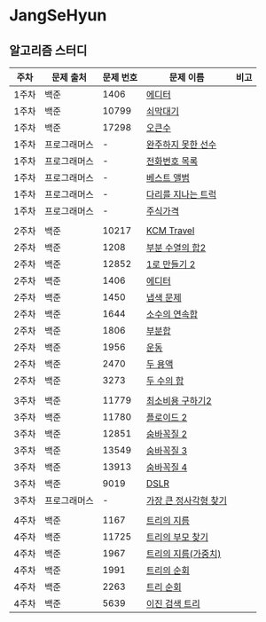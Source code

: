 # JangSeHyun

## 알고리즘 스터디

| 주차 | 문제 출처 | 문제 번호 | 문제 이름 | 비고 |
|------|-----------|-----------|-----------|-----|
|1주차 |백준       | 1406      | [에디터](https://www.acmicpc.net/problem/1406)||
|1주차 |백준       | 10799      | [쇠막대기](https://www.acmicpc.net/problem/10799)||
|1주차 |백준       | 17298      | [오큰수](https://www.acmicpc.net/problem/17298)||
|1주차 |프로그래머스       | -      | [완주하지 못한 선수](https://programmers.co.kr/learn/courses/30/lessons/42576)||
|1주차 |프로그래머스       | -      | [전화번호 목록](https://programmers.co.kr/learn/courses/30/lessons/42577)||
|1주차 |프로그래머스       | -      | [베스트 앨범](https://programmers.co.kr/learn/courses/30/lessons/42579)||
|1주차 |프로그래머스       | -      | [다리를 지나는 트럭](https://programmers.co.kr/learn/courses/30/lessons/42583)||
|1주차 |프로그래머스       | -      | [주식가격](https://programmers.co.kr/learn/courses/30/lessons/42584)||
| | | | | |
|2주차 |백준| 10217 |[KCM Travel](https://www.acmicpc.net/problem/10217)||
|2주차 |백준| 1208 |[부분 수열의 합2](https://www.acmicpc.net/problem/1208)|
|2주차 |백준| 12852|[1로 만들기 2](https://www.acmicpc.net/problem/12852)||
|2주차 |백준| 1406 |[에디터](https://www.acmicpc.net/problem/1406)||
|2주차 |백준| 1450 |[냅색 문제](https://www.acmicpc.net/problem/1450)||
|2주차 |백준| 1644 |[소수의 연속합](https://www.acmicpc.net/problem/1644)||
|2주차 |백준| 1806 |[부분합](https://www.acmicpc.net/problem/1806)||
|2주차 |백준| 1956 |[운동](https://www.acmicpc.net/problem/1956)||
|2주차 |백준| 2470 |[두 용액](https://www.acmicpc.net/problem/2470)||
|2주차 |백준| 3273 |[두 수의 합](https://www.acmicpc.net/problem/3273)||
| | | | | |
|3주차 |백준| 11779|[최소비용 구하기2](https://www.acmicpc.net/problem/11779)||
|3주차 |백준| 11780|[플로이드 2](https://www.acmicpc.net/problem/11780)||
|3주차 |백준| 12851|[숨바꼭질 2](https://www.acmicpc.net/problem/12851)||
|3주차 |백준| 13549|[숨바꼭질 3](https://www.acmicpc.net/problem/13549)||
|3주차 |백준| 13913|[숨바꼭질 4](https://www.acmicpc.net/problem/13913)||
|3주차 |백준| 9019|[DSLR](https://www.acmicpc.net/problem/9019)||
|3주차 |프로그래머스|-|[가장 큰 정사각형 찾기](https://www.acmicpc.net/problem/12851)||
| | | | | |
|4주차 |백준| 1167|[트리의 지름](https://www.acmicpc.net/problem/1167)||
|4주차 |백준| 11725|[트리의 부모 찾기](https://www.acmicpc.net/problem/11725)||
|4주차 |백준| 1967|[트리의 지름(가중치)](https://www.acmicpc.net/problem/1967)||
|4주차 |백준| 1991|[트리의 순회](https://www.acmicpc.net/problem/1991)||
|4주차 |백준| 2263|[트리 순회](https://www.acmicpc.net/problem/2263)||
|4주차 |백준| 5639|[이진 검색 트리](https://www.acmicpc.net/problem/5639)||
